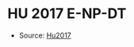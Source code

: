 <a name="material" />

# HU 2017 E-NP-DT
<script type="application/ld+json">
  {
    "@context": "https://schema.org/",
    "@type": "ChemicalSubstance",
    "http://purl.org/dc/terms/conformsTo":
      {
        "@type": "CreativeWork",
        "@id": "https://bioschemas.org/profiles/ChemicalSubstance/0.4-RELEASE/"
      },
    "@id": "https://egonw.github.io/nanowiki/nanowiki475.html#material",
    "name": "HU 2017 E-NP-DT",
    "sameAs": "http://127.0.0.1/mediawiki/index.php/Special:URIResolver/HU_2017_E-2DNP-2DDT"
  }
</script>


* Source: [Hu2017](Hu2017.md)
